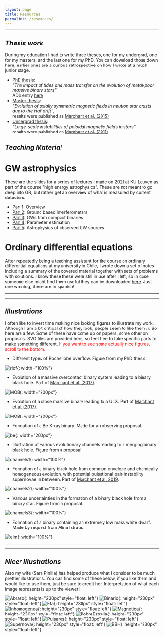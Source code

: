 ```yaml
---
layout: page
title: Resources
permalink: /resources/
---
```



****
## _Thesis work_

During my education I had to write three theses, one for my undergrad, one for my masters, and the last one
for my PhD. You can download those down here, earlier ones are a curious retrospective on how I wrote at a much junior stage.
- [PhD thesis](../assets/docs/PhD_thesis.pdf):<br>
_"The impact of tides and mass transfer on the evolution of metal-poor massive binary stars"_<br>
ADS entry [here](https://ui.adsabs.harvard.edu/abs/2017PhDT.......434M/abstract)
- [Master thesis](../assets/docs/Master_thesis.pdf):<br>
_"Evolution of axially symmetric magnetic fields in neutron star crusts due to the Hall drift"_,<br>
results were published as [Marchant et al. (2015)](https://ui.adsabs.harvard.edu/abs/2014ApJ...796...94M/abstract)
- [Undergrad thesis](../assets/docs/Undergrad_thesis.pdf): <br>
_"Large-scale instabilities of poloidal magnetic fields in stars"_<br>
results were published as [Marchant et al. (2011)](https://ui.adsabs.harvard.edu/abs/2011MNRAS.415.2426M/abstract)

## _Teaching Material_

# GW astrophysics

These are the slides for a series of lectures I made on 2021 at KU Leuven as part of the course
"high energy astrophysics". These are not meant to go deep into GR, but rather get an overview of
what is measured by current detectors.

- [Part 1](../assets/docs/2022/GW_part1.pdf): Overview
- [Part 2](../assets/docs/2022/GW_part2.pdf): Ground based interferometers
- [Part 3](../assets/docs/2022/GW_part3.pdf): GWs from compact binaries
- [Part 4](../assets/docs/2022/GW_part4.pdf): Parameter estimation
- [Part 5](../assets/docs/2022/GW_part5.pdf): Astrophysics of observed GW sources

# Ordinary differential equations

After repeatedly being a teaching assistant for the course on ordinary differential equations
at my university in Chile, I wrote down a set of notes including a summary of 
the covered material together with sets of problems with solutions. I know these
these were still in use after I left, so in case someone else might find them
useful they can be downloaded [here](../assets/docs/2022/Ecuaciones_Diferenciales.pdf). Just
one warning, these are in spanish!

****
----
## _Illustrations_

I often like to invest time making nice looking figures to illustrate my work. Although I am a bit critical
of how they look, people seem to like them :). So here are a few. Some of these have come up on papers, some other on
proposals. SVG files are provided here, so feel free to take specific parts to make something different.
<span style="color:red">If you want to see some actually nice figures, scroll to the bottom.</span>


- Different types of Roche lobe overflow. Figure from my PhD thesis.

![rlof](/assets/illustration/rlof.svg){: width="100%"}

- Evolution of a massive overcontact binary system leading to a binary black hole. Part of [Marchant et al. (2017)](https://ui.adsabs.harvard.edu/abs/2017A%26A...604A..55M/abstract).

![MOB](/assets/illustration/MOB.svg){: width="200px"}

- Evolution of a close massive binary leading to a ULX. Part of [Marchant et al. (2017)](https://ui.adsabs.harvard.edu/abs/2017A%26A...604A..55M/abstract).

![MOB](/assets/illustration/ULX.svg){: width="200px"}

- Formation of a Be X-ray binary. Made for an observing proposal.

![be](/assets/illustration/be.svg){: width="200px"}

- Illustration of various evolutionary channels leading to a merging binary black hole. Figure from a proposal.

![channels1](/assets/illustration/channels.svg){: width="100%"}

- Formation of a binary black hole from common envelope and chemically homogeneous evolution, with potential pulsational pair-instability supernovae in between.
Part of [Marchant et al. 2019](https://ui.adsabs.harvard.edu/abs/2019ApJ...882...36M/abstract).

![channels2](/assets/illustration/channels_CE_vs_CHE.svg){: width="100%"}

- Various uncertainties in the formation of a binary black hole from a binary star. Figure from a proposal.

![channels3](/assets/illustration/diagram_flow.svg){: width="100%"}

- Formation of a binary containing an extremely low mass white dwarf. Made by request from Alina Istrate.

![elm](/assets/illustration/ELM.svg){: width="100%"}

****
----
## _Nicer Illustrations_

Also my wife (Sara Pinilla) has helped produce what I consider to be much prettier illustrations. You can find some
of these below, if you like them and would like to use them, just be sure to credit her. Interpretation of what each
image represents is up to the viewer!

![Abrazo](/assets/illustration/Abrazo.png){: height="230px" style="float: left"}
![Binario](/assets/illustration/Binario.png){: height="230px" style="float: left"}
![Eta](/assets/illustration/Eta.png){: height="230px" style="float: left"}
![Inhomogenea](/assets/illustration/Inhomogenea.png){: height="230px" style="float: left"}
![Magnetica](/assets/illustration/Magnetica.png){: height="230px" style="float: left"}
![PobreEstrella](/assets/illustration/PobreEstrella.png){: height="230px" style="float: left"}
![Pulsares](/assets/illustration/Pulsares.png){: height="230px" style="float: left"}
![Supernova](/assets/illustration/Supernova.png){: height="230px" style="float: left"}
![BBH](/assets/illustration/bhbinary.png){: height="230px" style="float: left"}

